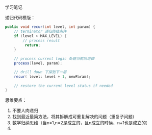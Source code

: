 学习笔记

递归代码模版：

```java
public void recur(int level, int param) { 
    // terminator 递归终结条件
    if (level > MAX_LEVEL) { 
        // process result 
         return; 
    }
    
    // process current logic 处理当前层逻辑
    process(level, param); 

    // drill down 下探到下一层
    recur( level: level + 1, newParam); 
    
    // restore the current level status if needed
}
```

思维要点：

1. 不要人肉递归
2. 找到最近最简方法，将其拆解成可重复解决的问题（重复子问题）
3. 数学归纳思维（当n=1,n=2是成立的，且n成立的时候，n+1也是成立的）
4. 